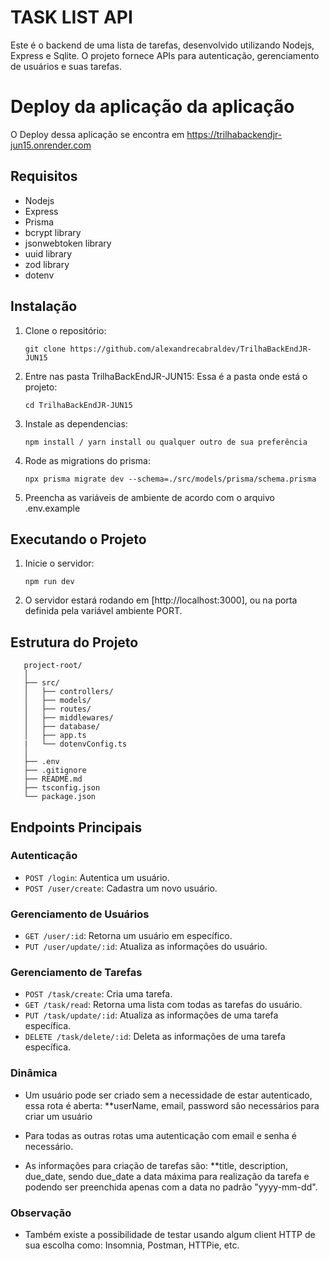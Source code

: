 # TASK LIST API

Este é o backend de uma lista de tarefas, desenvolvido utilizando Nodejs, Express e Sqlite. O projeto fornece APIs para autenticação, gerenciamento de usuários e suas tarefas.

# Deploy da aplicação da aplicação

O Deploy dessa aplicação se encontra em https://trilhabackendjr-jun15.onrender.com

## Requisitos

- Nodejs
- Express
- Prisma
- bcrypt library
- jsonwebtoken library
- uuid library
- zod library
- dotenv

## Instalação

1. Clone o repositório:

    ```plaintext
    git clone https://github.com/alexandrecabraldev/TrilhaBackEndJR-JUN15
    ```

2. Entre nas pasta TrilhaBackEndJR-JUN15:
    Essa é a pasta onde está o projeto:

    ```plaintext
    cd TrilhaBackEndJR-JUN15
    ```
3. Instale as dependencias:

    ```plaintext
    npm install / yarn install ou qualquer outro de sua preferência
    ```
4. Rode as migrations do prisma:

    ```plaintext
    npx prisma migrate dev --schema=./src/models/prisma/schema.prisma
    ```
5. Preencha as variáveis de ambiente de acordo com o arquivo .env.example

## Executando o Projeto

1. Inicie o servidor:

    ```plaintext
    npm run dev
    ```

2. O servidor estará rodando em [http://localhost:3000], ou na porta definida pela variável ambiente PORT.

## Estrutura do Projeto


```plaintext
   project-root/
   │
   ├── src/
   │   ├── controllers/
   │   ├── models/
   │   ├── routes/
   │   ├── middlewares/
   │   ├── database/
   │   ├── app.ts
   |   └── dotenvConfig.ts
   │
   ├── .env
   ├── .gitignore
   ├── README.md
   ├── tsconfig.json
   └── package.json
   ```


## Endpoints Principais

### Autenticação

- `POST /login`: Autentica um usuário.
- `POST /user/create`: Cadastra um novo usuário.

### Gerenciamento de Usuários

- `GET /user/:id`: Retorna um usuário em específico.
- `PUT /user/update/:id`: Atualiza as informações do usuário.

### Gerenciamento de Tarefas

- `POST /task/create`: Cria uma tarefa.
- `GET /task/read`: Retorna uma lista com todas as tarefas do usuário.
- `PUT /task/update/:id`: Atualiza as informações de uma tarefa específica.
- `DELETE /task/delete/:id`: Deleta as informações de uma tarefa específica.

### Dinâmica

- Um usuário pode ser criado sem a necessidade de estar autenticado, essa rota é aberta:
    **userName, email, password são necessários para criar um usuário

- Para todas as outras rotas uma autenticação com email e senha é necessário.

- As informações para criação de tarefas são: 
    **title, description, due_date, sendo due_date a data máxima para realização da tarefa e podendo ser preenchida apenas com a data no padrão "yyyy-mm-dd".

### Observação

- Também existe a possibilidade de testar usando algum client HTTP de sua escolha como: Insomnia, Postman, HTTPie, etc.